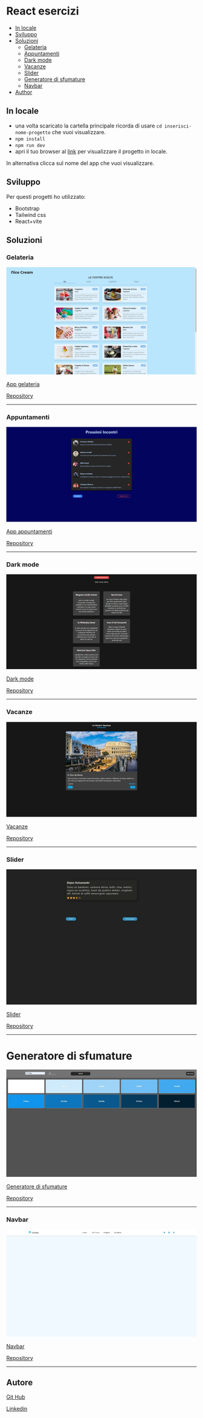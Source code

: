 # React esercizi

- [In locale](#in-locale)
- [Sviluppo](#sviluppo)
- [Soluzioni](#soluzioni)
  - [Gelateria](#gelateria)
  - [Appuntamenti](#appuntamenti)
  - [Dark mode](#dark-mode)
  - [Vacanze](#vacanze)
  - [Slider](#slider)
  - [Generatore di sfumature](#generatore-di-sfumature)
  - [Navbar](#navbar)
- [Author](#author)

## In locale

- una volta scaricato la cartella principale ricorda di usare `cd inserisci-nome-progetto` che vuoi visualizzare.
- `npm install`
- `npm run dev`
- apri il tuo browser al [link](http://localhost:5173/) per visualizzare il progetto in locale.

In alternativa clicca sul nome del app che vuoi visualizzare.

## Sviluppo

Per questi progetti ho utilizzato:

- Bootstrap
- Tailwind css
- React+vite

## Soluzioni

### Gelateria

![Anteprima desktop](./Screenshot/gelateria.jpeg)

[App gelateria](https://gelateria-app.netlify.app/)

[Repository](https://github.com/Smailen5/react-esercizi/tree/main/gelateria)

---

### Appuntamenti

![Anteprima desktop](./Screenshot/appuntamenti.jpeg)

[App appuntamenti](https://app-appuntamenti.netlify.app/)

[Repository](https://github.com/Smailen5/react-esercizi/tree/main/appuntamenti)

---

### Dark mode

![Anteprima desktop](./Screenshot/dark%20mode.jpeg)

[Dark mode](https://app-dark-mode.netlify.app/)

[Repository](https://github.com/Smailen5/react-esercizi/tree/main/dark-mode)

---

### Vacanze

<!-- ![Anteprima mobile](./Screenshot/vacanze-mobile.jpeg) -->

![Anteprima desktop](./Screenshot/vacanze-desktop.jpeg)

[Vacanze](https://app-vacanze.netlify.app/)

[Repository](https://github.com/Smailen5/react-esercizi/tree/main/vacanze)

---

### Slider

<!-- ![Anteprima mobile](./Screenshot/slider-mobile.jpeg) -->

![Anteprima desktop](./Screenshot/slider-desktop.jpeg)

[Slider](https://app-slider.netlify.app/)

[Repository](https://github.com/Smailen5/react-esercizi/tree/main/slider)

---

# Generatore di sfumature

![Anteprima desktop](./Screenshot//color-gradient-desktop.jpeg)

[Generatore di sfumature](https://shade-color.netlify.app/)

[Repository](https://github.com/Smailen5/react-esercizi/tree/main/color-grading)

---

### Navbar

![Anteprima desktop](./Screenshot//navbar.jpeg)

[Navbar](https://dev-bar.netlify.app/)

[Repository](https://github.com/Smailen5/react-esercizi/tree/main/navbar)

---

## Autore

[Git Hub](https://github.com/Smailen5)

[Linkedin](https://www.linkedin.com/in/smailen-vargas/)
